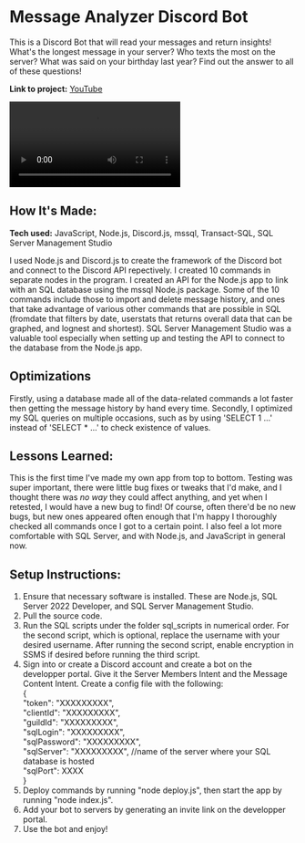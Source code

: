 # Message Analyzer Discord Bot
This is a Discord Bot that will read your messages and return insights! What's the longest message in your server? Who texts the most on the server? What was said on your birthday last year? Find out the answer to all of these questions! 

**Link to project:** [YouTube](https://youtu.be/wtS_HhTXwjk)

![Github link](https://github.com/DanaY326/discord-bot-stats/videos/discord-bot-stats-video-plain.mp4)

## How It's Made:

**Tech used:** JavaScript, Node.js, Discord.js, mssql, Transact-SQL, SQL Server Management Studio

I used Node.js and Discord.js to create the framework of the Discord bot and connect to the Discord API repectively. I created 10 commands in separate nodes in the program. I created an API for the Node.js app to link with an SQL database using the mssql Node.js package. Some of the 10 commands include those to import and delete message history, and ones that take advantage of various other commands that are possible in SQL (fromdate that filters by date, userstats that returns overall data that can be graphed, and lognest and shortest). SQL Server Management Studio was a valuable tool especially when setting up and testing the API to connect to the database from the Node.js app.


## Optimizations

Firstly, using a database made all of the data-related commands a lot faster then getting the message history by hand every time. Secondly, I optimized my SQL queries on multiple occasions, such as by using 'SELECT 1 ...' instead of 'SELECT * ...' to check existence of values. 

## Lessons Learned:

This is the first time I've made my own app from top to bottom. Testing was super important, there were little bug fixes or tweaks that I'd make, and I thought there was *no way* they could affect anything, and  yet when I retested, I would have a new bug to find! Of course, often there'd be no new bugs, but new ones appeared often enough that I'm happy I thoroughly checked all commands once I got to a certain point. I also feel a lot more comfortable with SQL Server, and with Node.js, and JavaScript in general now. 

## Setup Instructions:

1. Ensure that necessary software is installed. These are Node.js, SQL Server 2022 Developer, and SQL Server Management Studio.
2. Pull the source code.
3. Run the SQL scripts under the folder sql_scripts in numerical order. For the second script, which is optional, replace the username with your desired username. After running the second script, enable encryption in SSMS if desired before running the third script.
4. Sign into or create a Discord account and create a bot on the developper portal. Give it the Server Members Intent and the Message Content Intent. Create a config file with the following:  
{  
    "token": "XXXXXXXXX",  
    "clientId": "XXXXXXXXX",  
    "guildId": "XXXXXXXXX",  
    "sqlLogin": "XXXXXXXXX",  
    "sqlPassword": "XXXXXXXXX",  
    "sqlServer": "XXXXXXXXX", //name of the server where your SQL database is hosted  
    "sqlPort": XXXX  
}  
5. Deploy commands by running "node deploy.js", then start the app by running "node index.js".
6. Add your bot to servers by generating an invite link on the developper portal.
7. Use the bot and enjoy!

